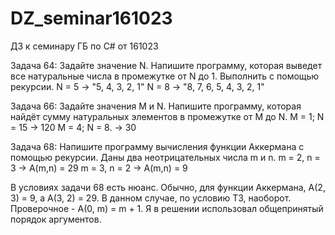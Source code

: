 # DZ_seminar161023
ДЗ к семинару ГБ по C# от 161023

Задача 64: Задайте значение N. Напишите программу, которая выведет все натуральные числа в промежутке от N до 1. Выполнить с помощью рекурсии.
N = 5 -> "5, 4, 3, 2, 1"
N = 8 -> "8, 7, 6, 5, 4, 3, 2, 1"

Задача 66: Задайте значения M и N. Напишите программу, которая найдёт сумму натуральных элементов в промежутке от M до N.
M = 1; N = 15 -> 120
M = 4; N = 8. -> 30

Задача 68: Напишите программу вычисления функции Аккермана с помощью рекурсии. Даны два неотрицательных числа m и n.
m = 2, n = 3 -> A(m,n) = 29
m = 3, n = 2 -> A(m,n) = 9

В условиях задачи 68 есть нюанс. Обычно, для функции Аккермана, А(2, 3) = 9, а А(3, 2) = 29. В данном случае, 
по условию ТЗ, наоборот. Проверочное - А(0, m) = m + 1. Я в решении использовал общепринятый порядок аргументов.
